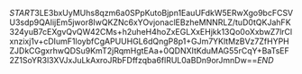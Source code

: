 $START$3LE3bxUyMUhs8qzm6a0SPpKutoBjpn1EauUFdkW5ERwXgo9bcFCSVU3sdp9QAIijEm5jwor8IwQKZNc6xYOvjonaclEBzheMNNRLZ/tuD0tQKJahFK324yuB7cEXgvQvQW42CMs+h2uheH4hoZxEGLXxEHjkk13Qo0oXxbwZ7lrClxnzixj1v+cDIumF1loybfCgAPUUHGL6dQngP8p1+GJm7YKltMzBVz7ZfHYPHZJDkCGgxrhwQDSu9KmT2jRqmHgtEAa+0QDNXItKduMAG55rCqY+BaTsEF2Z1SoYR3l3XVJxJuLkAxroJRbFDffzqba6flRUL0aBDn9orJmnDw==$END$